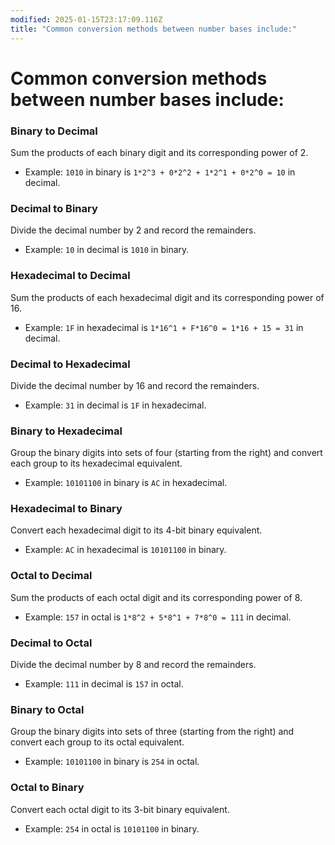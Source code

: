 ```yaml
---
modified: 2025-01-15T23:17:09.116Z
title: "Common conversion methods between number bases include:"
---
```


# Common conversion methods between number bases include:

### Binary to Decimal

Sum the products of each binary digit and its corresponding power of 2.

- Example: `1010` in binary is `1*2^3 + 0*2^2 + 1*2^1 + 0*2^0 = 10` in decimal.

### Decimal to Binary

Divide the decimal number by 2 and record the remainders.

- Example: `10` in decimal is `1010` in binary.

### Hexadecimal to Decimal

Sum the products of each hexadecimal digit and its corresponding power of 16.

- Example: `1F` in hexadecimal is `1*16^1 + F*16^0 = 1*16 + 15 = 31` in decimal.

### Decimal to Hexadecimal

Divide the decimal number by 16 and record the remainders.

- Example: `31` in decimal is `1F` in hexadecimal.

### Binary to Hexadecimal

Group the binary digits into sets of four (starting from the right) and convert each group to its hexadecimal equivalent.

- Example: `10101100` in binary is `AC` in hexadecimal.

### Hexadecimal to Binary

Convert each hexadecimal digit to its 4-bit binary equivalent.

- Example: `AC` in hexadecimal is `10101100` in binary.

### Octal to Decimal

Sum the products of each octal digit and its corresponding power of 8.

- Example: `157` in octal is `1*8^2 + 5*8^1 + 7*8^0 = 111` in decimal.

### Decimal to Octal

Divide the decimal number by 8 and record the remainders.

- Example: `111` in decimal is `157` in octal.

### Binary to Octal

Group the binary digits into sets of three (starting from the right) and convert each group to its octal equivalent.

- Example: `10101100` in binary is `254` in octal.

### Octal to Binary

Convert each octal digit to its 3-bit binary equivalent.

- Example: `254` in octal is `10101100` in binary.
